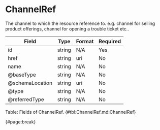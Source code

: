 <!--
    ATTENTION: This file was generated via gradle!
               Do NOT manually edit this file! Any such changes will be overwritten!
-->

# ChannelRef

The channel to which the resource reference to.
e.g.
channel for selling product offerings, channel for opening a trouble ticket etc..

| Field | Type | Format | Required |
| ------- | ------- | ------- | --- |
| id | string | N/A | Yes |
| href | string | uri | No |
| name | string | N/A | No |
| @baseType | string | N/A | No |
| @schemaLocation | string | uri | No |
| @type | string | N/A | No |
| @referredType | string | N/A | No |

Table: Fields of ChannelRef. {#tbl:ChannelRef.md:ChannelRef}

{#page:break}
